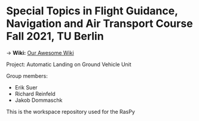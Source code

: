 # Special Topics in Flight Guidance, Navigation and Air Transport Course Fall 2021, TU Berlin

→ **Wiki:** [Our Awesome Wiki](https://github.com/Erikx3/UAV_Autoland/wiki)

Project: Automatic Landing on Ground Vehicle Unit

Group members:
* Erik Suer
* Richard Reinfeld
* Jakob Dommaschk

This is the workspace repository used for the RasPy
